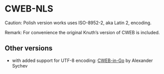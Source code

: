 # CWEB-NLS

Caution: Polish version works uses ISO-8952-2, aka Latin 2, encoding.

Remark: For convenience the original Knuth’s version of CWEB is included.

## Other versions

* with added support for UTF-8 encoding:
  [CWEB-in-Go](https://bitbucket.org/santucco/cweb-in-go/) by Alexander Sychev
